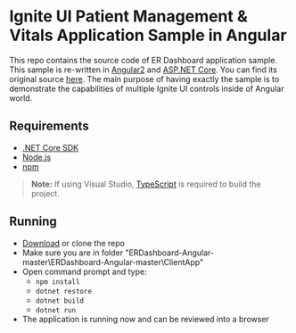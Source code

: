 # Ignite UI Patient Management & Vitals Application Sample in Angular

This repo contains the source code of ER Dashboard application sample. This sample is re-written in [Angular2](https://angular.io) and [ASP.NET Core](https://www.asp.net/core). You can find its original source [here](https://github.com/igniteui/er-dashboard-sample).
The main purpose of having exactly the sample is to demonstrate the capabilities of multiple Ignite UI controls inside of Angular world.

## Requirements

 - [.NET Core SDK](https://dot.net/core)
 - [Node.js](https://docs.npmjs.com/getting-started/installing-node#installing-nodejs)
 - [npm](https://docs.npmjs.com/getting-started/installing-node#updating-npm)

> **Note:** If using Visual Studio, [TypeScript](https://www.microsoft.com/en-us/download/details.aspx?id=55258) is required to build the project.

## Running

- [Download](https://github.com/IgniteUI/ERDashboard-Angular/archive/master.zip) or clone the repo
- Make sure you are in folder "ERDashboard-Angular-master\ERDashboard-Angular-master\ClientApp"
- Open command prompt and type:
	- <code>npm install</code>
	- <code>dotnet restore</code>
	- <code>dotnet build</code>
	- <code>dotnet run</code>
- The application is running now and can be reviewed into a browser
